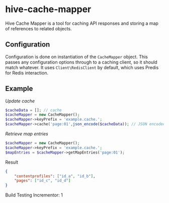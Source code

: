 # hive-cache-mapper

Hive Cache Mapper is a tool for caching API responses and storing a map of references to related objects.

## Configuration

Configuration is done on instantiation of the `CacheMapper` object. This passes any configuration options through to
a caching client, so it should match whatever. It uses `Client\RedisClient` by default, which uses Predis for Redis
interaction.

## Example

*Update cache*

```php
$cacheData = []; // cache
$cacheMapper = new CacheMapper();
$cacheMapper->keyPrefix = 'example.cache.';
$cacheMapper->cache('page:01',json_encode($cacheData)); // JSON encoded string
```

*Retrieve map entries*

```php
$cacheMapper = new CacheMapper();
$cacheMapper->keyPrefix = 'example.cache.';
$mapEntries = $cacheMapper->getMapEntries('page:01');
```

Result

```json
{
    "contentprofiles": ["id_a", "id_b"],
    "pages": ["id_c", "id_d"]
}
```

Build Testing Incrementor: 1

